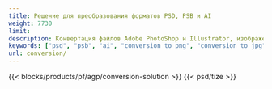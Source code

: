 ```yaml
---
title: Решение для преобразования форматов PSD, PSB и AI
weight: 7730
limit: 
description: Конвертация файлов Adobe PhotoShop и Illustrator, изображений и других форматов
keywords: ["psd", "psb", "ai", "conversion to png", "conversion to jpg", "conversion to pdf", "convert to gif", "convert to bmp", "convert to tiff"]
url: conversion/
---
```


{{< blocks/products/pf/agp/conversion-solution >}} 
{{< psd/tize >}}
